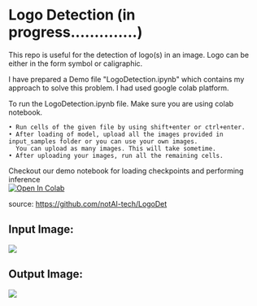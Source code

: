 # Logo Detection (in progress..............)
This repo is useful for the detection of logo(s) in an image. Logo can be either in the form symbol or caligraphic.

I have prepared a Demo file "LogoDetection.ipynb" which contains my approach to solve this problem. I had used google colab platform. 

To run the LogoDetection.ipynb file. Make sure you are using colab notebook.

    • Run cells of the given file by using shift+enter or ctrl+enter.
    • After loading of model, upload all the images provided in input_samples folder or you can use your own images. 
      You can upload as many images. This will take sometime.
    • After uploading your images, run all the remaining cells.

Checkout our demo notebook for loading checkpoints and performing inference <br>[![Open In Colab](https://colab.research.google.com/assets/colab-badge.svg)](https://colab.research.google.com/drive/1pcK8KWIdBy-ZiiEbmFBIGojWi6ru-6Gq?usp=sharing)<br>

source: https://github.com/notAI-tech/LogoDet

## Input Image:
<img src ='https://raw.githubusercontent.com/abhiishekporwal/LogoDetection/master/input_samples/lg10.jpg'>

## Output Image:
<img src ='https://raw.githubusercontent.com/abhiishekporwal/LogoDetection/master/output_img/lg10_prediction.jpg'>